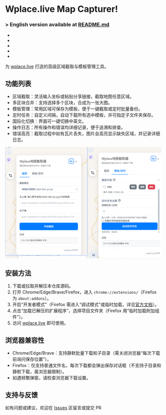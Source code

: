 # Wplace.live Map Capturer!


### > English version available at [README.md](./README-en.md)
- 
- 
- 
- 
- 
为 [wplace.live](https://wplace.live) 打造的高级区域截取与模板管理工具。

## 功能列表

- 区域截取：灵活输入坐标或粘贴分享链接，截取地图任意区域。
- 多区块合并：支持选择多个区块，合成为一张大图。
- 模板管理：常用区域可保存为模板，便于一键截取或定时批量备份。
- 定时任务：自定义间隔，自动下载所有选中模板，并可指定子文件夹保存。
- 国际化切换：界面可一键切换中英文。
- 操作日志：所有操作和错误均详细记录，便于追溯和排查。
- 错误高亮：截取过程中如有瓦片丢失，图片会高亮显示缺失区域，并记录详细日志。



![Snipaste_2025-10-06_15-14-15](./Snipaste_2025-10-06_15-18-21.png)

## 安装方法

1. 下载或拉取并解压本仓库源码。
2. 打开 Chrome/Edge/Brave/Firefox，进入 `chrome://extensions/`（Firefox 为 `about:addons`）。
3. 开启“开发者模式”（Firefox 需进入“调试模式”或临时加载，详见[官方文档](https://extensionworkshop.com/documentation/develop/temporary-install-a-debug-addon/)）。
4. 点击“加载已解压的扩展程序”，选择项目文件夹（Firefox 用“临时加载附加组件”）。
5. 访问 [wplace.live](https://wplace.live/) 即可使用。

## 浏览器兼容性

- Chrome/Edge/Brave：支持静默批量下载和子目录（需关闭浏览器“每次下载前询问保存位置”）。
- Firefox：仅支持普通文件名，每次下载都会弹出保存对话框（不支持子目录和静默下载，属浏览器限制）。
- 如遇频繁弹窗，请检查浏览器下载设置。

## 支持与反馈

如有问题或建议，欢迎在 [Issues](https://github.com/Beibeisheep/Wplace-Map-Capturer/issues) 区留言或提交 PR
